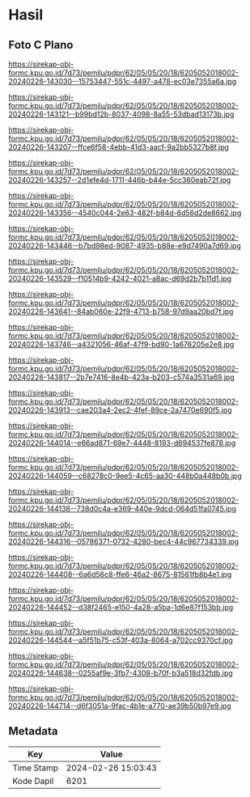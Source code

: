 # Hasil

## Foto C Plano

https://sirekap-obj-formc.kpu.go.id/7d73/pemilu/pdpr/62/05/05/20/18/6205052018002-20240226-143030--15753447-551c-4497-a478-ec03e7355a6a.jpg

https://sirekap-obj-formc.kpu.go.id/7d73/pemilu/pdpr/62/05/05/20/18/6205052018002-20240226-143121--b99bd12b-8037-4098-8a55-53dbad13173b.jpg

https://sirekap-obj-formc.kpu.go.id/7d73/pemilu/pdpr/62/05/05/20/18/6205052018002-20240226-143207--ffce6f58-4ebb-41d3-aacf-9a2bb5327b8f.jpg

https://sirekap-obj-formc.kpu.go.id/7d73/pemilu/pdpr/62/05/05/20/18/6205052018002-20240226-143257--2d1efe4d-1711-446b-b44e-5cc360eab72f.jpg

https://sirekap-obj-formc.kpu.go.id/7d73/pemilu/pdpr/62/05/05/20/18/6205052018002-20240226-143356--4540c044-2e63-482f-b84d-6d56d2de8662.jpg

https://sirekap-obj-formc.kpu.go.id/7d73/pemilu/pdpr/62/05/05/20/18/6205052018002-20240226-143446--b7bd98ed-9087-4935-b88e-e9d7490a7d69.jpg

https://sirekap-obj-formc.kpu.go.id/7d73/pemilu/pdpr/62/05/05/20/18/6205052018002-20240226-143529--f10514b9-4242-4021-a8ac-d69d2b7b11d1.jpg

https://sirekap-obj-formc.kpu.go.id/7d73/pemilu/pdpr/62/05/05/20/18/6205052018002-20240226-143641--84ab060e-22f9-4713-b758-97d9aa20bd7f.jpg

https://sirekap-obj-formc.kpu.go.id/7d73/pemilu/pdpr/62/05/05/20/18/6205052018002-20240226-143746--a4321056-46af-47f9-bd90-1a676205e2e8.jpg

https://sirekap-obj-formc.kpu.go.id/7d73/pemilu/pdpr/62/05/05/20/18/6205052018002-20240226-143817--2b7e7416-8e4b-423a-b203-c574a3531a69.jpg

https://sirekap-obj-formc.kpu.go.id/7d73/pemilu/pdpr/62/05/05/20/18/6205052018002-20240226-143913--cae203a4-2ec2-4fef-89ce-2a7470e690f5.jpg

https://sirekap-obj-formc.kpu.go.id/7d73/pemilu/pdpr/62/05/05/20/18/6205052018002-20240226-144014--e66ad871-69e7-4448-8193-d694537fe878.jpg

https://sirekap-obj-formc.kpu.go.id/7d73/pemilu/pdpr/62/05/05/20/18/6205052018002-20240226-144059--c68278c0-9ee5-4c65-aa30-448b0a448b0b.jpg

https://sirekap-obj-formc.kpu.go.id/7d73/pemilu/pdpr/62/05/05/20/18/6205052018002-20240226-144138--738d0c4a-e369-440e-9dcd-064d51fa0745.jpg

https://sirekap-obj-formc.kpu.go.id/7d73/pemilu/pdpr/62/05/05/20/18/6205052018002-20240226-144316--05786371-0732-4280-bec4-44c967734339.jpg

https://sirekap-obj-formc.kpu.go.id/7d73/pemilu/pdpr/62/05/05/20/18/6205052018002-20240226-144408--6a6d56c8-ffe6-46a2-8675-81561fb8b4e1.jpg

https://sirekap-obj-formc.kpu.go.id/7d73/pemilu/pdpr/62/05/05/20/18/6205052018002-20240226-144452--d38f2465-e150-4a28-a5ba-1d6e87f153bb.jpg

https://sirekap-obj-formc.kpu.go.id/7d73/pemilu/pdpr/62/05/05/20/18/6205052018002-20240226-144544--a5f51b75-c53f-403a-8064-a702cc9370cf.jpg

https://sirekap-obj-formc.kpu.go.id/7d73/pemilu/pdpr/62/05/05/20/18/6205052018002-20240226-144638--0255af9e-3fb7-4308-b70f-b3a518d32fdb.jpg

https://sirekap-obj-formc.kpu.go.id/7d73/pemilu/pdpr/62/05/05/20/18/6205052018002-20240226-144714--d6f3051a-9fac-4b1e-a770-ae39b50b97e9.jpg


## Metadata

| Key        | Value               |
| ---------- | ------------------- |
| Time Stamp | 2024-02-26 15:03:43 |
| Kode Dapil | 6201                |



